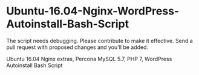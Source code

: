 # Ubuntu-16.04-Nginx-WordPress-Autoinstall-Bash-Script
The script needs debugging. Please contribute to make it effective. Send 
a pull request with proposed changes and you'll be added.

Ubuntu 16.04 Nginx extras, Percona MySQL 5.7, PHP 7, WordPress Autoinstall Bash Script
